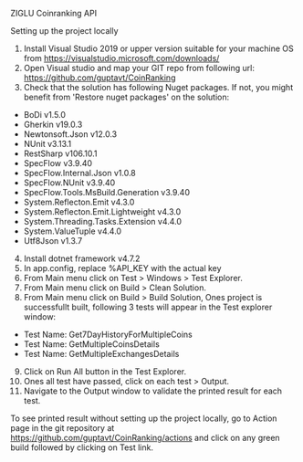 ZIGLU Coinranking API

Setting up the project locally

1. Install Visual Studio 2019 or upper version suitable for your machine OS from https://visualstudio.microsoft.com/downloads/
2. Open Visual studio and map your GIT repo from following url: https://github.com/guptavt/CoinRanking 
3. Check that the solution has following Nuget packages. If not, you might benefit from 'Restore nuget packages' on the solution:
- BoDi v1.5.0
- Gherkin v19.0.3
- Newtonsoft.Json v12.0.3
- NUnit v3.13.1
- RestSharp v106.10.1
- SpecFlow v3.9.40
- SpecFlow.Internal.Json v1.0.8
- SpecFlow.NUnit v3.9.40 
- SpecFlow.Tools.MsBuild.Generation v3.9.40
- System.Reflecton.Emit v4.3.0
- System.Reflecton.Emit.Lightweight v4.3.0
- System.Threading.Tasks.Extension v4.4.0
- System.ValueTuple v4.4.0
- Utf8Json v1.3.7
4. Install dotnet framework v4.7.2
5. In app.config, replace %API_KEY with the actual key
6. From Main menu click on Test > Windows > Test Explorer.
7. From Main menu click on Build > Clean Solution.
8. From Main menu click on Build > Build Solution, Ones project is successfullt built, following 3 tests will appear in the Test explorer window:
- Test Name:	Get7DayHistoryForMultipleCoins
- Test Name:	GetMultipleCoinsDetails
- Test Name:	GetMultipleExchangesDetails
9. Click on Run All button in the Test Explorer.
10. Ones all test have passed, click on each test > Output.
11. Navigate to the Output window to validate the printed result for each test.

To see printed result without setting up the project locally, go to Action page in the git repository at https://github.com/guptavt/CoinRanking/actions and click on any green build followed by clicking on Test link.




